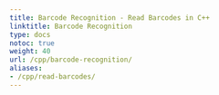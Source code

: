 ```yaml
---
title: Barcode Recognition - Read Barcodes in C++
linktitle: Barcode Recognition
type: docs
notoc: true
weight: 40
url: /cpp/barcode-recognition/
aliases: 
- /cpp/read-barcodes/
---
```


 

